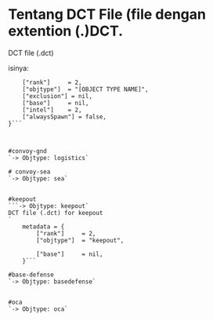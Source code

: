# Tentang DCT File (file dengan extention (.)DCT.
DCT file (.dct)

isinya:

```metadata = {
	["rank"]     = 2,
	["objtype"]  = "[OBJECT TYPE NAME]",
	["exclusion"] = nil,
	["base"]     = nil,
	["intel"]	 = 2,
	["alwaysSpawn"] = false,
}```



#convoy-gnd
`-> Objtype: logistics`

# convoy-sea
`-> Objtype: sea`


#keepout
```-> Objtype: keepout`
DCT file (.dct) for keepout
`
	metadata = {
		["rank"]     = 2,
		["objtype"]  = "keepout",

		["base"]     = nil,
	}```

#base-defense
`-> Objtype: basedefense`


#oca
`-> Objtype: oca`
